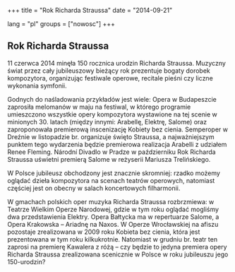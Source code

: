 +++
title = "Rok Richarda Straussa"
date = "2014-09-21"

lang = "pl"
groups = ["nowosc"]
+++

## Rok Richarda Straussa

11 czerwca 2014 minęła 150 rocznica urodzin Richarda Straussa. Muzyczny świat przez cały jubileuszowy bieżący rok prezentuje bogaty dorobek kompozytora, organizując festiwale operowe, recitale pieśni czy liczne wykonania symfonii.

Godnych do naśladowania przykładów jest wiele: Opera w Budapeszcie zaprosiła melomanów w maju na festiwal, w którego programie umieszczono wszystkie opery kompozytora wystawione na tej scenie w minionych 30. latach (między innymi: Arabellę, Elektrę, Salome) oraz zaproponowała premierową inscenizację Kobiety bez cienia. Semperoper w Dreźnie w listopadzie br. organizuje święto Straussa, a najważniejszym punktem tego wydarzenia będzie premierowa realizacja Arabelli z udziałem Renee Fleming. Národní Divadlo w Pradze w październiku Rok Richarda Straussa uświetni premierą Salome w reżyserii Mariusza Trelińskiego.

W Polsce jubileusz obchodzony jest znacznie skromniej: rzadko możemy oglądać dzieła kompozytora na scenach teatrów operowych, natomiast częściej jest on obecny w salach koncertowych filharmonii.

W gmachach polskich oper muzyka Richarda Straussa rozbrzmiewa: w Teatrze Wielkim Operze Narodowej, gdzie w tym roku oglądać mogliśmy dwa przedstawienia Elektry. Opera Bałtycka ma w repertuarze Salome, a Opera Krakowska – Ariadnę na Naxos. W Operze Wrocławskiej na afiszu pozostaje zrealizowana w 2009 roku Kobieta bez cienia, która jest prezentowana w tym roku kilkukrotnie. Natomiast w grudniu br. teatr ten zaprosi na premierę Kawalera z różą – czy będzie to jedyna premiera opery Richarda Straussa zrealizowana scenicznie w Polsce w roku jubileuszu jego 150-urodzin?
